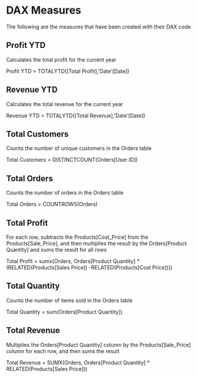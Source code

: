 # DAX Measures

The following are the measures that have been created with their DAX code

## Profit YTD

Calculates the total profit for the current year

Profit YTD = TOTALYTD([Total Profit],'Date'[Date])

## Revenue YTD

Calculates the total revenue for the current year

Revenue YTD = TOTALYTD([Total Revenue],'Date'[Date])

## Total Customers

Counts the number of unique customers in the Orders table

Total Customers = DISTINCTCOUNT(Orders[User ID])

## Total Orders 

Counts the number of orders in the Orders table
 
Total Orders = COUNTROWS(Orders)

## Total Profit

For each row, subtracts the Products[Cost_Price] from the Products[Sale_Price], and then multiplies the result by the Orders[Product Quantity] and sums the result for all rows

Total Profit = sumx(Orders, Orders[Product Quantity] * (RELATED(Products[Sales Price]) -RELATED(Products[Cost Price])))

## Total Quantity

Counts the number of items sold in the Orders table

Total Quantity = sum(Orders[Product Quantity])

## Total Revenue 

Multiplies the Orders[Product Quantity] column by the Products[Sale_Price] column for each row, and then sums the result

Total Revenue = SUMX(Orders, Orders[Product Quantity] * RELATED(Products[Sales Price]))